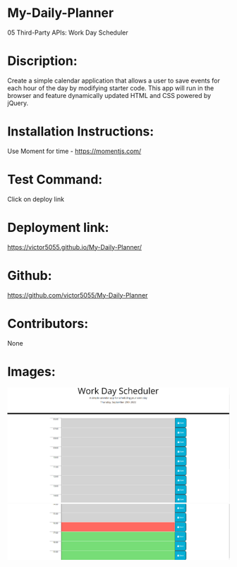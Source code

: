 # My-Daily-Planner
05 Third-Party APIs: Work Day Scheduler

# Discription:
Create a simple calendar application that allows a user to save events for each hour of the day by modifying starter code. This app will run in the browser and feature dynamically updated HTML and CSS powered by jQuery.

# Installation Instructions:
Use Moment for time - https://momentjs.com/

# Test Command:
Click on deploy link

# Deployment link:
https://victor5055.github.io/My-Daily-Planner/

# Github:
https://github.com/victor5055/My-Daily-Planner

# Contributors:
None

# Images:

![](Daily%20planner%20Snapshot.PNG)
![](Daily%20planner%20Snapshot%20part%202.PNG)